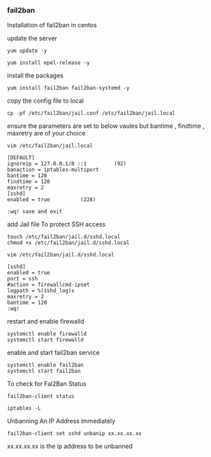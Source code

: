 ### fail2ban 

Installation of fail2ban in centos

update the server
```
yum update -y
```
```
yum install epel-release -y
```
install the packages
```
yum install fail2ban fail2ban-systemd -y
```
copy the config file to local
```
cp -pf /etc/fail2ban/jail.conf /etc/fail2ban/jail.local
```

ensure the parameters are set to below vaules
but bantime , findtime , maxretry are of your choice
```
vim /etc/fail2ban/jail.local
```
```
[DEFAULT]
ignoreip = 127.0.0.1/8 ::1         (92)
banaction = iptables-multiport
bantime = 120
findtime = 120
maxretry = 2
[sshd]
enabled = true          (228)

:wq! save and exit
```
add Jail file To protect SSH access
```
touch /etc/fail2ban/jail.d/sshd.local
chmod +x /etc/fail2ban/jail.d/sshd.local
```
```
vim /etc/fail2ban/jail.d/sshd.local
```
```
[sshd]
enabled = true
port = ssh
#action = firewallcmd-ipset
logpath = %(sshd_log)s
maxretry = 2
bantime = 120
:wq!
```
restart and enable firewalld
```
systemctl enable firewalld
systemctl start firewalld
```
enable and start fail2ban service
```
systemctl enable fail2ban
systemctl start fail2ban
```
To check for Fal2Ban Status
```
fail2ban-client status
```
```
iptables -L
```

Unbanning An IP Address immediately
```
fail2ban-client set sshd unbanip xx.xx.xx.xx
```
xx.xx.xx.xx is the ip address to be unbanned


